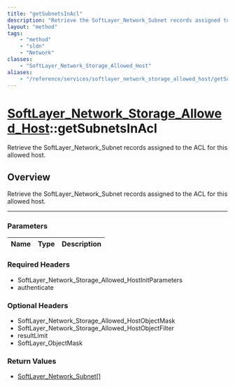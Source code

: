 ```yaml
---
title: "getSubnetsInAcl"
description: "Retrieve the SoftLayer_Network_Subnet records assigned to the ACL for this allowed host."
layout: "method"
tags:
    - "method"
    - "sldn"
    - "Network"
classes:
    - "SoftLayer_Network_Storage_Allowed_Host"
aliases:
    - "/reference/services/softlayer_network_storage_allowed_host/getSubnetsInAcl"
---
```

# [SoftLayer_Network_Storage_Allowed_Host](/reference/services/SoftLayer_Network_Storage_Allowed_Host)::getSubnetsInAcl


Retrieve the SoftLayer_Network_Subnet records assigned to the ACL for this allowed host.


## Overview 
Retrieve the SoftLayer_Network_Subnet records assigned to the ACL for this allowed host.

-----

### Parameters 
|Name | Type | Description |
| --- | --- | --- |


### Required Headers
* SoftLayer_Network_Storage_Allowed_HostInitParameters
* authenticate


### Optional Headers
* SoftLayer_Network_Storage_Allowed_HostObjectMask
* SoftLayer_Network_Storage_Allowed_HostObjectFilter
* resultLimit
* SoftLayer_ObjectMask

### Return Values
* <a href='/reference/datatypes/SoftLayer_Network_Subnet'>SoftLayer_Network_Subnet[] </a>




